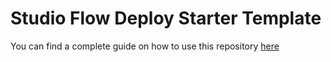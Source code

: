# Studio Flow Deploy Starter Template

You can find a complete guide on how to use this repository [here](https://zulkar.dabbles.dev/deploy_studio_flow)
